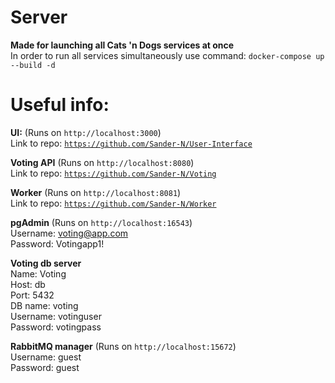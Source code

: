 # Server  
**Made for launching all Cats 'n Dogs services at once**  
In order to run all services simultaneously use command: 
<code>docker-compose up --build -d</code>

# Useful info:    
**UI:** (Runs on <code>http://localhost:3000</code>)  
Link to repo: <code>https://github.com/Sander-N/User-Interface</code>  
  
**Voting API** (Runs on <code>http://localhost:8080</code>)  
Link to repo: <code>https://github.com/Sander-N/Voting</code>  
  
**Worker** (Runs on <code>http://localhost:8081</code>)  
Link to repo: <code>https://github.com/Sander-N/Worker</code>  
  
**pgAdmin** (Runs on <code>http://localhost:16543</code>)  
Username: voting@app.com  
Password: Votingapp1!  
  
**Voting db server**  
Name: Voting  
Host: db  
Port: 5432  
DB name: voting  
Username: votinguser  
Password: votingpass  
  
**RabbitMQ manager** (Runs on <code>http://localhost:15672</code>)  
Username: guest  
Password: guest  
